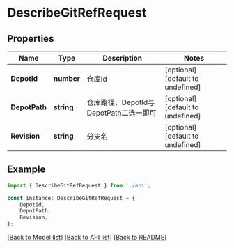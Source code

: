 # DescribeGitRefRequest


## Properties

Name | Type | Description | Notes
------------ | ------------- | ------------- | -------------
**DepotId** | **number** | 仓库Id | [optional] [default to undefined]
**DepotPath** | **string** | 仓库路径，DepotId与DepotPath二选一即可 | [optional] [default to undefined]
**Revision** | **string** | 分支名 | [optional] [default to undefined]

## Example

```typescript
import { DescribeGitRefRequest } from './api';

const instance: DescribeGitRefRequest = {
    DepotId,
    DepotPath,
    Revision,
};
```

[[Back to Model list]](../README.md#documentation-for-models) [[Back to API list]](../README.md#documentation-for-api-endpoints) [[Back to README]](../README.md)

